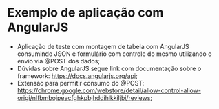 # Exemplo de aplicação com AngularJS

* Aplicação de teste com montagem de tabela com AngularJS consumindo JSON e formulário com controle do mesmo utilizando o envio via @POST dos dados;
* Dúvidas sobre AngularJS segue link com documentação sobre o framework: https://docs.angularjs.org/api;
* Extensão para permitir consumo do @POST: https://chrome.google.com/webstore/detail/allow-control-allow-origi/nlfbmbojpeacfghkpbjhddihlkkiljbi/reviews;
